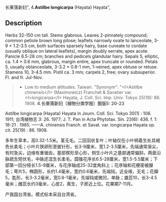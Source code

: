 长果落新妇",
4.**Astilbe longicarpa** (Hayata) Hayata",

## Description
Herbs 32-150 cm tall. Stems glabrous. Leaves 2-pinnately compound; common petiole brown long pilose; leaflets narrowly ovate to lanceolate, 3-9 × 1.2-3.5 cm, both surfaces sparsely hairy, base cuneate to cordate (usually oblique on lateral leaflets), margin doubly serrate, apex acute. Panicle 6.5-28 cm; branches and pedicels glandular hairy. Sepals 5, elliptic, ca. 1.4 × 0.6 mm, glabrous, margin entire, apex truncate or rounded. Petals 5, usually oblanceolate, 3-3.2 × 0.8-1 mm, 1-veined, apex obtuse or retuse. Stamens 10, 3-4.5 mm. Pistil ca. 3 mm; carpels 2, free; ovary subsuperior. Fl. and fr. Jul-Nov.

> * Low to medium altitudes. Taiwan.
  "Synonym": "&lt;I&gt;Astilbe chinensis&lt;/I&gt; (Maximowicz) Franchet &amp; Savatier var. &lt;I&gt;longicarpa&lt;/I&gt; Hayata, J. Coll. Sci. Imp. Univ. Tokyo 25(19): 86. 1908.
**4.长果落新妇（植物分类学报）图版5: 20-23**

Astilbe longicarpa (Hayata) Hayata in Journ. Coll. Sci. Tokyo 30(1) : 106. 1911; 台湾植物志 3: 26. 1977; J. T. Pan in Acta Phytotax. Sin. 23(6): 436. f. 1: 18-21 . 1985. ——A. chinensis Franch. et Savat. var. longicarpa Hayata op. cit. 25(19) : 86. 1908.

多年生草本，高0.32-1.5米。茎无毛。二回羽状复叶；叶轴仅在小叶柄着生处具褐色长柔毛；小叶片狭卵形至披针形，长3-9厘米，宽1.2-3.5厘米，先端通常渐尖，有时急尖，边缘有重锯齿，基部楔形至心形，侧生小叶片之基部通常偏斜，两面沿脉疏生短伏毛，中脉还混生长柔毛。圆锥花序长6.5-28厘米，宽1.5-5.5厘米；下部第一回分枝长1.5-9厘米，与花序轴成25-32度角斜上；花序轴和花梗密被腺毛；萼片5，椭圆形，长约1.4毫米，宽约0.6毫米，先端钝，近全缘，无毛；花瓣5，匙形，长3-3.2毫米，宽0.8-1毫米，先端钝或微凹，单脉；雄蕊10，长3-4.5毫米；雌蕊长约3毫米，心皮2，离生，子房近上位。花果期7-11月。

产我国台湾省。模式标本采自台湾省。
